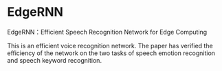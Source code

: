 # EdgeRNN
EdgeRNN：Efficient Speech Recognition Network for Edge Computing


This is an efficient voice recognition network. The paper has verified the efficiency of the network on the two tasks of speech emotion recognition and speech keyword recognition.
